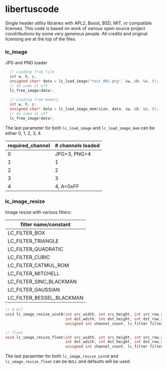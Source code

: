 # libertuscode
Single header utility libraries with APL2, Boost, BSD, MIT, or compatible licenses. This code is based on work of various open source project constributions by some very generous people. All credits and original licensing are at the top of the files.

### lc_image
JPG and PNG loader
```c++
  // Loading from file
  int w, h, c;
  unsigned char* data = lc_load_image("test_001.png", &w, &h, &c, 0);
  // do some st uff
  lc_free_image(data);
  
  // Loading from memory  
  int w, h, c;
  unsigned char* data = lc_load_image_mem(size, data, &w, &h, &c, 0);
  // do some st uff
  lc_free_image(data);
```

The last parameter for both ```lc_load_image``` and ```lc_load_image_mem``` can be either 0, 1, 2, 3, 4.

| required_channel  | # channels loaded |
| ------------- | ------------- |
| 0  | JPG=3, PNG=4  |
| 1  | 1  |
| 2  | 2  |
| 3  | 3  |
| 4  | 4, A=0xFF  |


### lc_image_resize
Image resize with various filters:

| filter name/constant |
| --- |
| LC_FILTER_BOX |
| LC_FILTER_TRIANGLE |
| LC_FILTER_QUADRATIC |
| LC_FILTER_CUBIC |
| LC_FILTER_CATMUL_ROM |
| LC_FILTER_MITCHELL |
| LC_FILTER_SINC_BLACKMAN |
| LC_FILTER_GAUSSIAN |
| LC_FILTER_BESSEL_BLACKMAN |

```c++
// 8-bit
void lc_image_resize_uint8(int src_width, int src_height, int src_row_stride, const unsigned char* p_src_data,
                           int dst_wdith, int dst_height, int dst_row_stride, unsigned char* p_dst_data,
                           unsigned int channel_count, lc_filter filter, const lc_filter_args* p_filter_args);

// float
void lc_image_resize_float(int src_width, int src_height, int src_row_stride, const float* p_src_data,
                           int dst_wdith, int dst_height, int dst_row_stride, float* p_dst_data,
                           unsigned int channel_count, lc_filter filter, const lc_filter_args* p_filter_args);

```
The last paraemter for both ```lc_image_resize_uint8``` and ```lc_image_resize_float``` can be ```NULL``` and defaults will be used.
